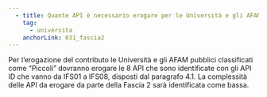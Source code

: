 ```yaml
---
  - title: Quante API è necessario erogare per le Università e gli AFAM pubblici con numero di studenti tra 1.001 e 10.000 (Fascia 2)?
    tag:
      - universita
    anchorLink: 031_fascia2
---
```


Per l’erogazione del contributo le Università e gli AFAM pubblici classificati come “Piccoli” dovranno erogare le 8 API che sono identificate con gli API ID che vanno da IFS01 a IFS08, disposti dal paragrafo 4.1. La complessità delle API da erogare da parte della Fascia 2 sarà identificata come bassa.
